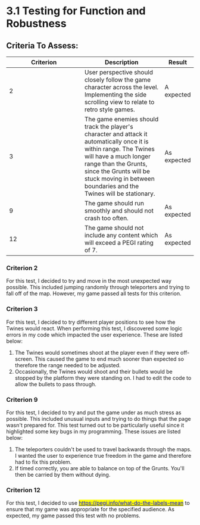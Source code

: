 # 3.1 Testing for Function and Robustness

## Criteria To Assess:

<table><thead><tr><th width="245.33333333333331">Criterion</th><th width="248">Description</th><th>Result</th></tr></thead><tbody><tr><td>2</td><td>User perspective should closely follow the game character across the level. Implementing the side scrolling view to relate to retro style games.</td><td>A expected</td></tr><tr><td>3</td><td>The game enemies should track the player's character and attack it automatically once it is within range. The Twines will have a much longer range than the Grunts, since the Grunts will be stuck moving in between boundaries and the Twines will be stationary.</td><td>As expected</td></tr><tr><td>9</td><td>The game should run smoothly and should not crash too often.</td><td>As expected</td></tr><tr><td>12</td><td>The game should not include any content which will exceed a PEGI rating of 7.</td><td>As expected</td></tr></tbody></table>

### Criterion 2

For this test, I decided to try and move in the most unexpected way possible. This included jumping randomly through teleporters and trying to fall off of the map. However, my game passed all tests for this criterion.

### Criterion 3

For this test, I decided to try different player positions to see how the Twines would react. When performing this test, I discovered some logic errors in my code which impacted the user experience. These are listed below:

1. The Twines would sometimes shoot at the player even if they were off-screen. This caused the game to end much sooner than expected so therefore the range needed to be adjusted.
2. Occasionally, the Twines would shoot and their bullets would be stopped by the platform they were standing on. I had to edit the code to allow the bullets to pass through.

### Criterion 9

For this test, I decided to try and put the game under as much stress as possible. This included unusual inputs and trying to do things that the page wasn't prepared for. This test turned out to be particularly useful since it highlighted some key bugs in my programming. These issues are listed below:

1. The teleporters couldn't be used to travel backwards through the maps. I wanted the user to experience true freedom in the game and therefore had to fix this problem.
2. If timed correctly, you are able to balance on top of the Grunts. You'll then be carried by them without dying.

### Criterion 12

For this test, I decided to use [<mark style="color:blue;">https://pegi.info/what-do-the-labels-mean</mark>](https://pegi.info/what-do-the-labels-mean) to ensure that my game was appropriate for the specified audience. As expected, my game passed this test with no problems.
